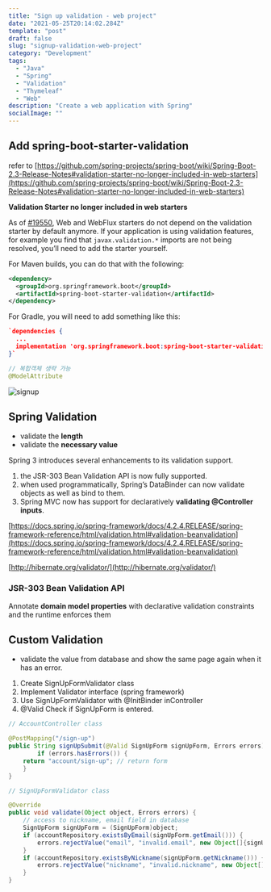 ```yaml
---
title: "Sign up validation - web project"
date: "2021-05-25T20:14:02.284Z"
template: "post"
draft: false
slug: "signup-validation-web-project"
category: "Development"
tags:
  - "Java"
  - "Spring"
  - "Validation"
  - "Thymeleaf"
  - "Web"
description: "Create a web application with Spring"
socialImage: ""
---
```


## Add spring-boot-starter-validation

refer to [https://github.com/spring-projects/spring-boot/wiki/Spring-Boot-2.3-Release-Notes#validation-starter-no-longer-included-in-web-starters](https://github.com/spring-projects/spring-boot/wiki/Spring-Boot-2.3-Release-Notes#validation-starter-no-longer-included-in-web-starters)

**Validation Starter no longer included in web starters**

As of [#19550](https://github.com/spring-projects/spring-boot/issues/19550), Web and WebFlux starters do not depend on the validation starter by default anymore. If your application is using validation features, for example you find that `javax.validation.*` imports are not being resolved, you’ll need to add the starter yourself.

For Maven builds, you can do that with the following:

```xml
<dependency>
  <groupId>org.springframework.boot</groupId>
  <artifactId>spring-boot-starter-validation</artifactId>
</dependency>
```

For Gradle, you will need to add something like this:

```json
`dependencies {
  ...
  implementation 'org.springframework.boot:spring-boot-starter-validation'
}`
```

```java
// 복합객체 생략 가능
@ModelAttribute
```

![signup](/media/signup.jpg)

## Spring Validation

- validate the **length**
- validate the **necessary value**

Spring 3 introduces several enhancements to its validation support.

1. the JSR-303 Bean Validation API is now fully supported.
2. when used programmatically, Spring’s DataBinder can now validate objects as well as bind to them.
3. Spring MVC now has support for declaratively **validating @Controller inputs**.

[https://docs.spring.io/spring-framework/docs/4.2.4.RELEASE/spring-framework-reference/html/validation.html#validation-beanvalidation](https://docs.spring.io/spring-framework/docs/4.2.4.RELEASE/spring-framework-reference/html/validation.html#validation-beanvalidation)

[http://hibernate.org/validator/](http://hibernate.org/validator/)

### JSR-303 Bean Validation API

Annotate **domain model properties** with declarative validation constraints and the runtime enforces them

## Custom Validation

- validate the value from database and show the same page again when it has an error.

1. Create SignUpFormValidator class
2. Implement Validator interface (spring framework)
3. Use SignUpFormValidator with @InitBinder inController
4. @Valid Check if SignUpForm is entered.

```java
// AccountController class

@PostMapping("/sign-up")
public String signUpSubmit(@Valid SignUpForm signUpForm, Errors errors) {
		if (errors.hasErrors()) {
    return "account/sign-up"; // return form
    }
}
```

```java
// SignUpFormValidator class

@Override
public void validate(Object object, Errors errors) {
    // access to nickname, email field in database
    SignUpForm signUpForm = (SignUpForm)object;
    if (accountRepository.existsByEmail(signUpForm.getEmail())) {
        errors.rejectValue("email", "invalid.email", new Object[]{signUpForm.getEmail()}, "이미 사용중인 이메일 입니다.");
    }
    if (accountRepository.existsByNickname(signUpForm.getNickname())) {
        errors.rejectValue("nickname", "invalid.nickname", new Object[]{signUpForm.getEmail()}, "이미 사용중인 닉네임 입니다.");
    }
}
```
